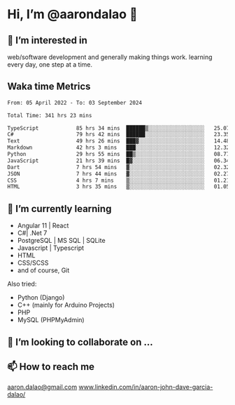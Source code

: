 # __Hi, I’m @aarondalao__ 👋 
## 👀 I’m interested in 
web/software development and generally making things work.
learning every day, one step at a time. 

## Waka time Metrics
<!--START_SECTION:waka-->

```txt
From: 05 April 2022 - To: 03 September 2024

Total Time: 341 hrs 23 mins

TypeScript            85 hrs 34 mins  ██████▒░░░░░░░░░░░░░░░░░░   25.07 %
C#                    79 hrs 42 mins  ██████░░░░░░░░░░░░░░░░░░░   23.35 %
Text                  49 hrs 26 mins  ███▓░░░░░░░░░░░░░░░░░░░░░   14.48 %
Markdown              42 hrs 3 mins   ███░░░░░░░░░░░░░░░░░░░░░░   12.32 %
Python                29 hrs 55 mins  ██▒░░░░░░░░░░░░░░░░░░░░░░   08.77 %
JavaScript            21 hrs 39 mins  █▓░░░░░░░░░░░░░░░░░░░░░░░   06.34 %
Dart                  7 hrs 54 mins   ▓░░░░░░░░░░░░░░░░░░░░░░░░   02.32 %
JSON                  7 hrs 44 mins   ▓░░░░░░░░░░░░░░░░░░░░░░░░   02.27 %
CSS                   4 hrs 7 mins    ▒░░░░░░░░░░░░░░░░░░░░░░░░   01.21 %
HTML                  3 hrs 35 mins   ▒░░░░░░░░░░░░░░░░░░░░░░░░   01.05 %
```

<!--END_SECTION:waka-->

## 🌱 I’m currently learning 

- Angular 11 | React 
- C#| .Net 7
- PostgreSQL | MS SQL | SQLite
- Javascript | Typescript
- HTML 
- CSS/SCSS
- and of course, Git 


Also tried:
- Python (Django)
- C++ (mainly for Arduino Projects)
- PHP
- MySQL (PHPMyAdmin)


## 💞️ I’m looking to collaborate on ...

## 📫 How to reach me 
aaron.dalao@gmail.com
www.linkedin.com/in/aaron-john-dave-garcia-dalao/

<!---
aarondalao/aarondalao is a ✨ special ✨ repository because its `README.md` (this file) appears on your GitHub profile.
You can click the Preview link to take a look at your changes.
--->
